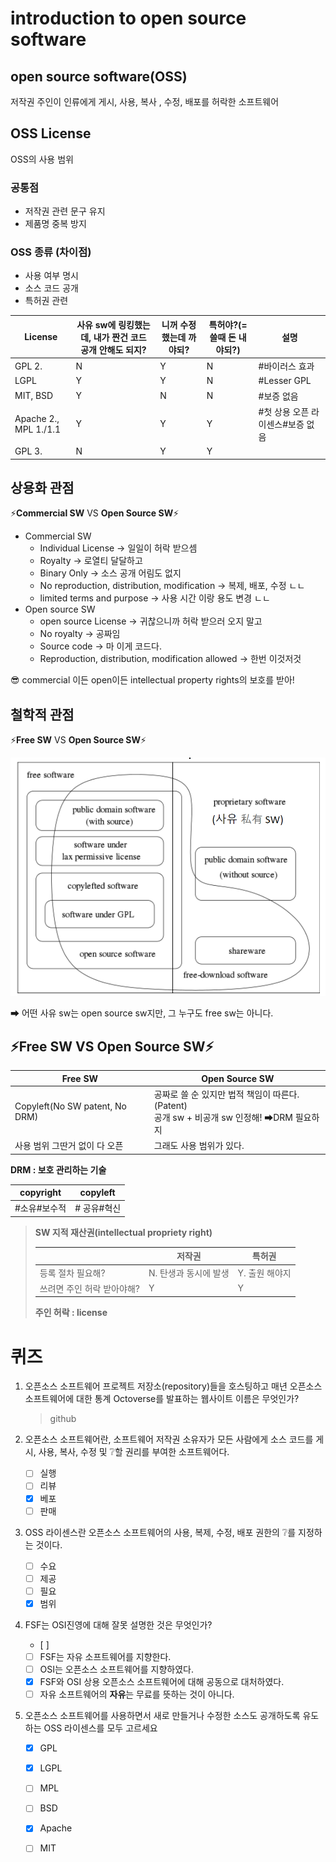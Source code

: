 # introduction to open source software

## open source software(OSS)

저작권 주인이 인류에게 게시, 사용, 복사 , 수정, 배포를 허락한 소프트웨어

## OSS License

OSS의 사용 범위

### 공통점

* 저작권 관련 문구 유지
* 제품명 중복 방지

### OSS  종류 (차이점)

* 사용 여부 명시
* 소스 코드 공개
* 특허권 관련

| License               | 사유 sw에 링킹했는데, 내가 짠건 코드 공개 안해도 되지? | 니꺼 수정했는데 까야되? | 특허야?(=쓸때 돈 내야되?) | 설명                             |
| --------------------- | ------------------------------------------------------ | ----------------------- | ------------------------- | -------------------------------- |
| GPL 2.                | N                                                      | Y                       | N                         | #바이러스 효과                   |
| LGPL                  | Y                                                      | Y                       | N                         | #Lesser GPL                      |
| MIT, BSD              | Y                                                      | N                       | N                         | #보증 없음                       |
| Apache 2., MPL 1./1.1 | Y                                                      | Y                       | Y                         | #첫 상용 오픈 라이센스#보증 없음 |
| GPL 3.                | N                                                      | Y                       | Y                         |                                  |



## 상용화 관점

⚡️**Commercial SW** VS **Open Source SW**⚡️

* Commercial SW
  * Individual License → 일일이 허락 받으셈
  * Royalty → 로열티 달달하고
  * Binary Only → 소스 공개 어림도 없지
  * No reproduction, distribution, modification → 복제, 배포, 수정 ㄴㄴ
  * limited terms and purpose → 사용 시간 이랑 용도 변경 ㄴㄴ
* Open source SW
  * open source License → 귀찮으니까 허락 받으러 오지 말고 
  * No royalty → 공짜임
  * Source code → 마 이게 코드다. 
  * Reproduction, distribution, modification allowed → 한번 이것저것 

😎 commercial 이든 open이든 intellectual property rights의 보호를 받아!

## 철학적 관점

⚡️**Free SW** VS **Open Source SW**⚡️

![image-20230904233353260](./assets/image-20230904233353260.png)

➡ 어떤 사유 sw는 open source sw지만, 그 누구도 free sw는 아니다.

## ⚡️Free SW  VS  Open Source SW⚡️

| Free SW                        | Open Source SW                                               |
| ------------------------------ | ------------------------------------------------------------ |
| Copyleft(No SW patent, No DRM) | 공짜로 쓸 순 있지만 법적 책임이 따른다.(Patent)<br />공개 sw +  비공개 sw 인정해! ➡DRM 필요하지 |
| 사용 범위 그딴거 없이 다 오픈  | 그래도 사용 범위가 있다.                                     |

**DRM : 보호 관리하는 기술**

| copyright    | copyleft    |
| ------------ | ----------- |
| #소유#보수적 | # 공유#혁신 |





> **SW 지적 재산권(intellectual propriety right)**
>
> |                            | 저작권                | 특허권         |
> | -------------------------- | --------------------- | -------------- |
> | 등록 절차 필요해?          | N. 탄생과 동시에 발생 | Y. 출원 해야지 |
> | 쓰려면 주인 허락 받아야해? | Y                     | Y              |
>
> **주인 허락 : license**

# 퀴즈

1. 오픈소스 소프트웨어 프로젝트 저장소(repository)들을 호스팅하고 매년 오픈소스 소프트웨어에 대한 통계 Octoverse를 발표하는 웹사이트 이름은 무엇인가?

   > github

2. 오픈소스 소프트웨어란, 소프트웨어 저작권 소유자가 모든 사람에게 소스 코드를 게시, 사용, 복사, 수정 및 ❔할 권리를 부여한 소프트웨어다.

   - [ ] 실행
   - [ ] 리뷰
   - [x] 베포
   - [ ] 판매

3. OSS 라이센스란 오픈소스 소프트웨어의 사용, 복제, 수정, 배포 권한의 ❔를 지정하는 것이다.
   - [ ] 수요
   - [ ] 제공
   - [ ] 필요
   - [x] 범위
4. FSF는 OSI진영에 대해 잘못 설명한 것은 무엇인가?
   - [ ] 
   - [ ] FSF는 자유 소프트웨어를 지향한다.
   - [ ] OSI는 오픈소스 소프트웨어를 지향하였다.
   - [x] FSF와  OSI 상용 오픈소스 소프트웨어에 대해 공동으로 대처하였다. 
   - [ ] 자유 소프트웨어의 **자유**는 무료를 뜻하는 것이 아니다. 
5. 오픈소스 소프트웨어를 사용하면서 새로 만들거나 수정한 소스도 공개하도록 유도하는 OSS 라이센스를 모두 고르세요
   - [x] GPL
   - [x] LGPL
   - [ ] MPL
   - [ ] BSD
   - [x] Apache
   - [ ] MIT

